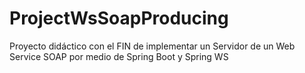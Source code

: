 # ProjectWsSoapProducing
Proyecto didáctico con el FIN de implementar un Servidor de un Web Service SOAP por medio de Spring Boot y Spring WS
